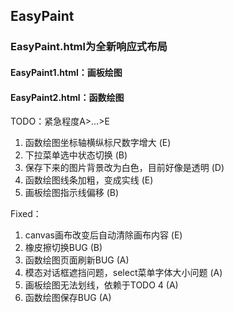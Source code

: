 ## EasyPaint

### EasyPaint.html为全新响应式布局
#### EasyPaint1.html：画板绘图
#### EasyPaint2.html：函数绘图

TODO：紧急程度A>...>E
1. 函数绘图坐标轴横纵标尺数字增大 (E)
2. 下拉菜单选中状态切换 (B)
3. 保存下来的图片背景改为白色，目前好像是透明 (D)
4. 函数绘图线条加粗，变成实线 (E)
5. 画板绘图指示线偏移 (B)

Fixed：
1. canvas画布改变后自动清除画布内容 (E)
2. 橡皮擦切换BUG (B)
3. 函数绘图页面刷新BUG (A)
4. 模态对话框遮挡问题，select菜单字体大小问题 (A)
5. 画板绘图无法划线，依赖于TODO 4 (A)
6. 函数绘图保存BUG (A)